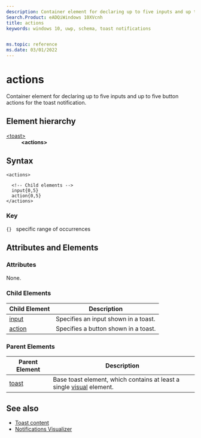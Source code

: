```yaml
---
description: Container element for declaring up to five inputs and up to five button actions for the toast notification.
Search.Product: eADQiWindows 10XVcnh
title: actions
keywords: windows 10, uwp, schema, toast notifications


ms.topic: reference
ms.date: 03/01/2022
---
```


# actions

Container element for declaring up to five inputs and up to five button actions for the toast notification.

## Element hierarchy

<dl>
<dt><a href="element-toast.md">&lt;toast&gt;</a></dt>
<dd><b>&lt;actions&gt;</b></dd>
</dl>

## Syntax

``` syntax
<actions>

  <!-- Child elements -->
  input{0,5}
  action{0,5}   
</actions>
```

### Key

`{}`   specific range of occurrences

## Attributes and Elements


### Attributes

None.

### Child Elements

| Child Element | Description |
|---------------|-------------|
| [input](element-input.md) | Specifies an input shown in a toast. |
| [action](element-action.md) | Specifies a button shown in a toast. |

### Parent Elements

| Parent Element | Description |
|----------------|-------------|
| [toast](element-toast.md) | Base toast element, which contains at least a single [visual](element-visual.md) element. |


## See also

* [Toast content](/windows/apps/design/shell/tiles-and-notifications/adaptive-interactive-toasts)
* [Notifications Visualizer](/windows/apps/design/shell/tiles-and-notifications/notifications-visualizer)




 

 
